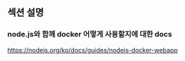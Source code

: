 ## 섹션 설명

### node.js와 함께 docker 어떻게 사용할지에 대한 docs
https://nodejs.org/ko/docs/guides/nodejs-docker-webapp
